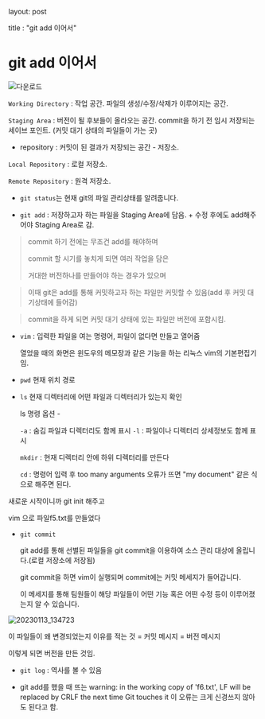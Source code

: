 layout: post 

title : "git add 이어서"





# git add 이어서





![다운로드](https://user-images.githubusercontent.com/122002745/212233588-7903792a-8b6f-4236-8a2c-382feeccff69.png)


`Working Directory` : 작업 공간. 파일의 생성/수정/삭제가 이루어지는 공간.





`Staging Area` : 버전이 될 후보들이 올라오는 공간. commit을 하기 전 임시 저장되는 세이브 포인트.
(커밋 대기 상태의 파일들이 가는 곳)






* repository : 커밋이 된 결과가 저장되는 공간 - 저장소.

`Local Repository` : 로컬 저장소. 


`Remote Repository` : 원격 저장소.



* `git status`는 현재 git의 파일 관리상태를 알려줍니다.


* `git add` : 저장하고자 하는 파일을 Staging Area에 담음. + 수정 후에도 add해주어야 Staging Area로 감.


> commit 하기 전에는 무조건 add를 해야하며 
> 
> commit 할 시기를 놓치게 되면 여러 작업을 담은 
> 
> 거대한 버전하나를 만들어야 하는 경우가 있으며 

> 이때 git은 add를 통해 커밋하고자 하는 파일만 커밋할 수 있음(add 후 커밋 대기상태에 들어감)


> commit을 하게 되면 커밋 대기 상태에 있는 파일만 버전에 포함시킴.




* `vim` : 입력한 파일을 여는 명령어, 파일이 없다면 만들고 열어줌

   열었을 때의 화면은 윈도우의 메모장과 같은 기능을 하는 리눅스 vim의 기본편집기 임.





* `pwd` 현재 위치 경로





* `ls` 현재 디렉터리에 어떤 파일과 디렉터리가 있는지 확인

   ls 명령 옵션 - 
   
   `-a` : 숨김 파일과 디렉터리도 함께 표시
   `-l` : 파일이나 디렉터리 상세정보도 함께 표시
   
   
   
   
   
   `mkdir` : 현재 디렉터리 안에 하위 디렉터리를 만든다
   
   
   
   
   
   
   
   `cd` : 명령어 입력 후 too many arguments 오류가 뜨면 "my document" 같은 식으로 해주면 된다.
   
   
새로운 시작이니까 git init 해주고

vim 으로 파일f5.txt를 만들었다

* `git commit`

  git add를 통해 선별된 파일들을 git commit을 이용하여 소스 관리 대상에 올립니다.(로컬 저장소에 저장됨)

  git commit을 하면 vim이 실행되며 commit에는 커밋 메세지가 들어갑니다. 

  이 메세지를 통해 팀원들이 해당 파일들이 어떤 기능 혹은 어떤 수정 등이 이루어졌는지 알 수 있습니다. 



![20230113_134723](https://user-images.githubusercontent.com/122002745/212239758-72418be0-7ec5-421d-9e05-2be86b61685e.png)




이 파일들이 왜 변경되었는지 이유를 적는 것 = 커밋 메시지 = 버전 메시지



이렇게 되면 버전을 만든 것임.






* `git log` : 역사를 볼 수 있음






* git add를 했을 때 뜨는 warning: in the working copy of 'f6.txt', LF will be replaced by CRLF the next time Git touches it
이 오류는 크게 신경쓰지 않아도 된다고 함.
